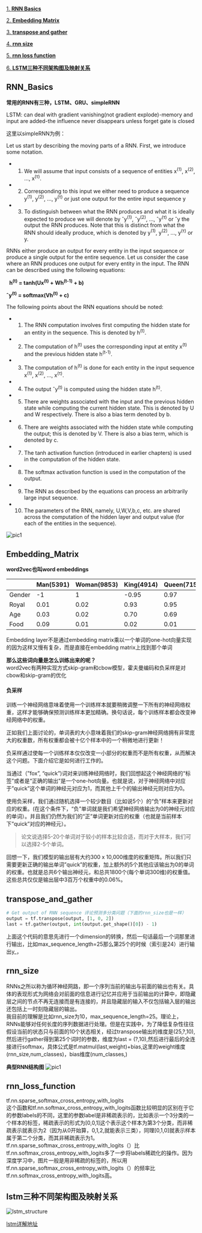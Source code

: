 
[1. **RNN Basics**](#rnn_basics)

[2. **Embedding Matrix**](#embedding_matrix)

[3. **transpose and gather**](#transpose_and_gather)

[4. **rnn size**](#rnn_size)

[5. **rnn loss function**](#rnn_loss_function)

[6. **LSTM三种不同架构图及映射关系**](#lstm三种不同架构图及映射关系)

## RNN_Basics

**常用的RNN有三种，LSTM、GRU、simpleRNN**

LSTM: can deal with gradient vanishing(not gradient explode)-memory and input are added-the influence never disappears unless forget gate is closed


这里以simpleRNN为例：

Let us start by describing the moving parts of a RNN. First, we introduce some notation.

 - 1. We will assume that input consists of a sequence of entities x<sup>(1)</sup>, x<sup>(2)</sup>, …, x<sup>(τ)</sup>.

 - 2. Corresponding to this input we either need to produce a sequence y<sup>(1)</sup>, y<sup>(2)</sup>, …, y<sup>(τ)</sup> 
or just one output for the entire input sequence y

 - 3. To distinguish between what the RNN produces and what it is ideally expected to produce we will denote by ˆy<sup>(1)</sup>,
ˆy<sup>(2)</sup>, …, ˆy<sup>(τ)</sup> or ˆy the output the RNN produces. Note that this is distinct from what the RNN should
ideally produce, which is denoted by y<sup>(1)</sup>, y<sup>(2)</sup>, …, y<sup>(τ)</sup> or y.
      
RNNs either produce an output for every entity in the input sequence or produce a single output for the entire sequence. Let us consider the case where an RNN produces one output for every entity in the input. The RNN can be described using the following equations:


   **h<sup>(t)</sup> = tanh(Ux<sup>(t)</sup> + Wh<sup>(t-1)</sup> + b)**

   **ˆy<sup>(t)</sup> = softmax(Vh<sup>(t)</sup> + c)**


The following points about the RNN equations should be noted:

 - 1. The RNN computation involves first computing the hidden state for an entity in the sequence. This is denoted by 
h<sup>(t)</sup>.

 - 2. The computation of h<sup>(t)</sup> uses the corresponding input at entity x<sup>(t)</sup> and the previous hidden 
state h<sup>(t-1)</sup>.

 - 3. The computation of h<sup>(t)</sup> is done for each entity in the input sequence x<sup>(1)</sup>, x<sup>(2)</sup>, …, x<sup>(τ)</sup>.

 - 4. The output ˆy<sup>(t)</sup> is computed using the hidden state h<sup>(t)</sup>.

 - 5. There are weights associated with the input and the previous hidden state while computing the current hidden state. 
This is denoted by U and W respectively. There is also a bias term denoted by b.

 - 6. There are weights associated with the hidden state while computing the output; this is denoted by V. There is also 
a bias term, which is denoted by c.

 - 7. The tanh activation function (introduced in earlier chapters) is used in the computation of the hidden state.

 - 8. The softmax activation function is used in the computation of the output.

 - 9. The RNN as described by the equations can process an arbitrarily large input sequence.

 - 10. The parameters of the RNN, namely, U,W,V,b,c, etc. are shared across the computation of the hidden layer and 
output value (for each of the entities in the sequence).

![pic1](pic1.png)

## Embedding_Matrix

**word2vec也叫word embeddings**

||Man(5391)|Woman(9853)|King(4914)|Queen(7157)|Apple(456)|Orange(6257)
|--|--|--|--|--|--|--
|Gender|-1|1|-0.95|0.97|0.00|0.01
|Royal|0.01|0.02|0.93|0.95|-0.01|0.00
|Age|0.03|0.02|0.70|0.69|0.03|-0.02
|Food|0.09|0.01|0.02|0.01|0.95|0.97

Embedding layer不是通过embedding matrix乘以一个单词的one-hot向量实现的因为这样又慢有复杂，而是直接在embedding matrix上找到那个单词

**那么这些词向量是怎么训练出来的呢？**<br>
word2vec有两种实现方式skip-gram和cbow模型，霍夫曼编码和负采样是对cbow和skip-gram的优化

#### 负采样<br>
训练一个神经网络意味着使用一个训练样本就要稍微调整一下所有的神经网络权重，这样才能够确保预测训练样本更加精确。换句话说，每个训练样本都会改变神经网络中的权重。

正如我们上面讨论的，单词表的大小意味着我们的skip-gram神经网络拥有非常庞大的权重数，所有权重都会被十亿个样本中的一个稍微地进行更新！

负采样通过使每一个训练样本仅仅改变一小部分的权重而不是所有权重，从而解决这个问题。下面介绍它是如何进行工作的。

当通过（”fox”, “quick”)词对来训练神经网络时，我们回想起这个神经网络的“标签”或者是“正确的输出”是一个one-hot向量。也就是说，对于神经网络中对应于”quick”这个单词的神经元对应为1，而其他上千个的输出神经元则对应为0。

使用负采样，我们通过随机选择一个较少数目（比如说5个）的“负”样本来更新对应的权重。(在这个条件下，“负”单词就是我们希望神经网络输出为0的神经元对应的单词）。并且我们仍然为我们的“正”单词更新对应的权重（也就是当前样本下”quick”对应的神经元）。

> 论文说选择5-20个单词对于较小的样本比较合适，而对于大样本，我们可以选择2-5个单词。

回想一下，我们模型的输出层有大约300 x 10,000维度的权重矩阵。所以我们只需要更新正确的输出单词”quick”的权重，加上额外的5个其他应该输出为0的单词的权重。也就是总共6个输出神经元，和总共1800个(每个单词300维)的权重值。这些总共仅仅是输出层中3百万个权重中的0.06%。

## transpose_and_gather

```python
# Get output of RNN sequence 评论预测多分类问题（下面的rnn_size也是一样）
output = tf.transpose(output, [1, 0, 2])
last = tf.gather(output, int(output.get_shape()[0]) - 1)
```
上面这个代码的意思先进行一个dimension的转换，然后一句话最后一个词那里进行输出，比如max_sequence_length=25那么第25个的时候（索引是24）进行输出y_，

## rnn_size

RNNs之所以称为循环神经网路，即一个序列当前的输出与前面的输出也有关。具体的表现形式为网络会对前面的信息进行记忆并应用于当前输出的计算中，即隐藏层之间的节点不再无连接而是有连接的，并且隐藏层的输入不仅包括输入层的输出还包括上一时刻隐藏层的输出。<br>
我目前的理解是比如rnn_size为10，max_sequence_length=25。理论上，RNNs能够对任何长度的序列数据进行处理。但是在实践中，为了降低复杂性往往假设当前的状态只与前面的10个状态相关，经过transpose输出的维度是(25,?,10),然后进行gather得到第25个词时的参数，维度为last = (?,10),然后进行最后的全连接进行softmax，具体公式是tf.matmul(last,weight)+bias,这里的weight维度(rnn_size,num_classes)，bias维度(num_classes,)

**典型RNN结构图**
![pic1](rnn_pic1.png)

## rnn_loss_function

tf.nn.sparse_softmax_cross_entropy_with_logits<br>
这个函数和tf.nn.softmax_cross_entropy_with_logits函数比较明显的区别在于它的参数labels的不同，这里的参数label是非稀疏表示的，比如表示一个3分类的一个样本的标签，稀疏表示的形式为[0,0,1]这个表示这个样本为第3个分类，而非稀疏表示就表示为2（因为从0开始算，0,1,2,就能表示三类），同理[0,1,0]就表示样本属于第二个分类，而其非稀疏表示为1。tf.nn.sparse_softmax_cross_entropy_with_logits（）比tf.nn.softmax_cross_entropy_with_logits多了一步将labels稀疏化的操作。因为深度学习中，图片一般是用非稀疏的标签的，所以用tf.nn.sparse_softmax_cross_entropy_with_logits（）的频率比tf.nn.softmax_cross_entropy_with_logits高。

## lstm三种不同架构图及映射关系

![lstm_structure](lstm_structure.jpg)

[lstm详解地址](https://www.zhihu.com/question/41949741?sort=created)